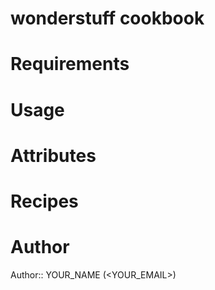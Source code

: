 # wonderstuff cookbook

# Requirements

# Usage

# Attributes

# Recipes

# Author

Author:: YOUR_NAME (<YOUR_EMAIL>)
